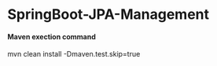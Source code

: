# SpringBoot-JPA-Management

#### Maven exection command 
   mvn clean install -Dmaven.test.skip=true
